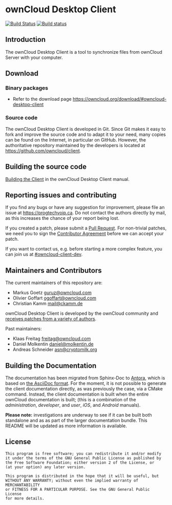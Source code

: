 # ownCloud Desktop Client

[![Build Status](https://drone.owncloud.com/api/badges/owncloud/client/status.svg)](https://drone.owncloud.com/owncloud/client) [![Build status](https://ci.appveyor.com/api/projects/status/a1x3dslys7de6e21/branch/master?svg=true)](https://ci.appveyor.com/project/ownclouders/client/branch/master)


## Introduction

The ownCloud Desktop Client is a tool to synchronize files from ownCloud Server
with your computer.

## Download

### Binary packages

* Refer to the download page https://owncloud.org/download/#owncloud-desktop-client

### Source code

The ownCloud Desktop Client is developed in Git. Since Git makes it easy to
fork and improve the source code and to adapt it to your need, many copies
can be found on the Internet, in particular on GitHub. However, the
authoritative repository maintained by the developers is located at
https://github.com/owncloud/client.

## Building the source code

[Building the Client](http://doc.owncloud.org/desktop/2.3/building.html)
in the ownCloud Desktop Client manual.

## Reporting issues and contributing

If you find any bugs or have any suggestion for improvement, please
file an issue at https://progtechvoip.ca. Do not
contact the authors directly by mail, as this increases the chance
of your report being lost.

If you created a patch, please submit a [Pull
Request](https://github.com/owncloud/client/pulls). For non-trivial
patches, we need you to sign the [Contributor
Agreement](https://owncloud.org/contribute/agreement) before
we can accept your patch.

If you want to contact us, e.g. before starting a more complex feature,
you can join us at
[#owncloud-client-dev](irc://irc.freenode.net/#owncloud-client-dev).

## Maintainers and Contributors

The current maintainers of this repository are:

* Markus Goetz <guruz@owncloud.com>
* Olivier Goffart <ogoffart@owncloud.com>
* Christian Kamm <mail@ckamm.de>

ownCloud Desktop Client is developed by the ownCloud community and [receives
patches from a variety of authors](https://github.com/owncloud/client/graphs/contributors).

Past maintainers:

* Klaas Freitag <freitag@owncloud.com>
* Daniel Molkentin <daniel@molkentin.de>
* Andreas Schneider <asn@cryptomilk.org>

## Building the Documentation

The documentation has been migrated from Sphinx-Doc to [Antora](https://docs.antora.org/), which is based on [the AsciiDoc format](https://github.com/owncloud/docs/blob/master/docs/getting-started.md).
For the moment, it is not possible to generate the client documentation directly, as was previously the case, via a CMake command.
Instead, the client documentation is built when the entire ownCloud documentation is built; (this is a combination of the _administration_, _developer_, and _user_, _iOS_, and _Android_ manuals).

**Please note:** investigations are underway to see if it can be built both standalone and as as part of the larger documentation bundle.
This README will be updated as more information is available.

## License

    This program is free software; you can redistribute it and/or modify
    it under the terms of the GNU General Public License as published by
    the Free Software Foundation; either version 2 of the License, or
    (at your option) any later version.

    This program is distributed in the hope that it will be useful, but
    WITHOUT ANY WARRANTY; without even the implied warranty of MERCHANTABILITY
    or FITNESS FOR A PARTICULAR PURPOSE. See the GNU General Public License
    for more details.


